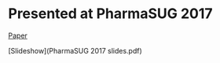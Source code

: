 # Presented at PharmaSUG 2017

[Paper](https://www.pharmasug.org/proceedings/2017/TT/PharmaSUG-2017-TT07.pdf)

[Slideshow](PharmaSUG 2017 slides.pdf)
